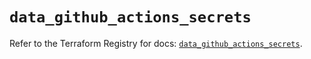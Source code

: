 # `data_github_actions_secrets`

Refer to the Terraform Registry for docs: [`data_github_actions_secrets`](https://registry.terraform.io/providers/integrations/github/5.44.0/docs/data-sources/actions_secrets).
